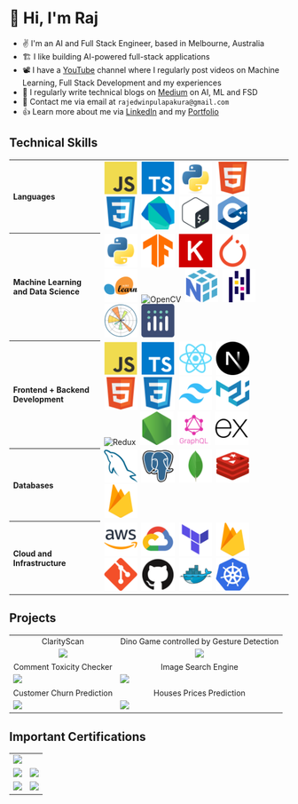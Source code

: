 # 👋 Hi, I'm Raj

- ✌️ I'm an AI and Full Stack Engineer, based in Melbourne, Australia
- 🏗️ I like building AI-powered full-stack applications
- 📽️ I have a [YouTube](https://www.youtube.com/@rajpulapakura9119) channel where I regularly post videos on Machine Learning, Full Stack Development and my experiences
- 📝 I regularly write technical blogs on [Medium](https://medium.com/@raj.pulapakura) on AI, ML and FSD 
- 📨 Contact me via email at `rajedwinpulapakura@gmail.com`
- 👍 Learn more about me via [LinkedIn](https://www.linkedin.com/in/rajpulapakura/) and my [Portfolio](https://www.rajpulapakura.com)

## Technical Skills

<table> 
  <tr>
    <th align="left">Languages</th>
    <td> 
      <img src="https://github.com/devicons/devicon/blob/master/icons/javascript/javascript-original.svg" title="JavaScript" alt="JavaScript" width="60" height="60"/>&nbsp;
      <img src="https://github.com/devicons/devicon/blob/master/icons/typescript/typescript-original.svg" title="TypeScript" alt="TypeScript" width="60" height="60"/>&nbsp;
        <img src="https://github.com/devicons/devicon/blob/master/icons/python/python-original.svg" title="Python3" alt="Python" width="60" height="60"/>&nbsp;
    <img src="https://github.com/devicons/devicon/blob/master/icons/html5/html5-original.svg" title="HTML" alt="HTML" width="60" height="60"/>&nbsp;
      <img src="https://github.com/devicons/devicon/blob/master/icons/css3/css3-original.svg" title="CSS" alt="CSS" width="60" height="60"/>&nbsp;
        <img src="https://github.com/devicons/devicon/blob/master/icons/dart/dart-original.svg" title="Dart" alt="Dart" width="60" height="60"/>&nbsp;
        <img src="https://github.com/devicons/devicon/blob/master/icons/bash/bash-original.svg" title="Bash" alt="Bash" width="60" height="60"/>&nbsp;
        <img src="https://github.com/devicons/devicon/blob/master/icons/cplusplus/cplusplus-original.svg" title="CSS" alt="CSS" width="60" height="60"/>&nbsp;
    </td>
  </tr>

  <tr>
    <th align="left">Machine Learning and Data Science</th>
    <td> 
      <img src="https://github.com/devicons/devicon/blob/master/icons/python/python-original.svg" title="Python" alt="Python" width="60" height="60"/>&nbsp;
      <img src="https://github.com/devicons/devicon/blob/master/icons/tensorflow/tensorflow-original.svg" title="TensorFlow" alt="TensorFlow" width="60" height="60"/>&nbsp;
      <img src="https://github.com/devicons/devicon/blob/master/icons/keras/keras-original.svg" title="Keras" alt="Keras" width="60" height="60"/>&nbsp;
      <img src="https://github.com/devicons/devicon/blob/master/icons/pytorch/pytorch-original.svg" title="PyTorch" alt="PyTorch" width="60" height="60"/>&nbsp;
      <img src="https://github.com/devicons/devicon/blob/master/icons/scikitlearn/scikitlearn-original.svg" title="Scikit-learn" alt="Scikit-learn" width="60" height="60"/>&nbsp;
      <img src="https://upload.wikimedia.org/wikipedia/commons/3/32/OpenCV_Logo_with_text_svg_version.svg" title="OpenCV" alt="OpenCV" width="60" height="60"/>&nbsp;
            <img src="https://github.com/devicons/devicon/blob/master/icons/numpy/numpy-original.svg" title="NumPy" alt="NumPy" width="60" height="60"/>&nbsp;
                  <img src="https://github.com/devicons/devicon/blob/master/icons/pandas/pandas-original.svg" title="Pandas" alt="Pandas" width="60" height="60"/>&nbsp;
                        <img src="https://github.com/devicons/devicon/blob/master/icons/matplotlib/matplotlib-original.svg" title="Matplotlib" alt="Matplotlib" width="60" height="60"/>&nbsp;
                        <img src="https://github.com/devicons/devicon/blob/master/icons/plotly/plotly-original.svg" title="Plotly" alt="Plotly" width="60" height="60"/>&nbsp;
    </td>
</tr>

<tr>
    <th align="left">Frontend + Backend Development</th>
    <td> 
      <img src="https://github.com/devicons/devicon/blob/master/icons/javascript/javascript-original.svg" title="JavaScript" alt="JavaScript" width="60" height="60"/>&nbsp;
      <img src="https://github.com/devicons/devicon/blob/master/icons/typescript/typescript-original.svg" title="TypeScript" alt="TypeScript" width="60" height="60"/>&nbsp;
      <img src="https://github.com/devicons/devicon/blob/master/icons/react/react-original.svg" title="React.js" alt="React.js" width="60" height="60"/>&nbsp;
      <img src="https://github.com/devicons/devicon/blob/master/icons/nextjs/nextjs-original.svg" title="Next.js" alt="Next.js" width="60" height="60"/>&nbsp;
      <img src="https://github.com/devicons/devicon/blob/master/icons/html5/html5-original.svg" title="HTML" alt="HTML" width="60" height="60"/>&nbsp;
      <img src="https://github.com/devicons/devicon/blob/master/icons/css3/css3-original.svg" title="CSS" alt="CSS" width="60" height="60"/>&nbsp;
      <img src="https://github.com/devicons/devicon/blob/master/icons/tailwindcss/tailwindcss-original.svg" title="Tailwind CSS" alt="Tailwind CSS" width="60" height="60"/>&nbsp;
      <img src="https://github.com/devicons/devicon/blob/master/icons/materialui/materialui-original.svg" title="Material UI" alt="Material UI" width="60" height="60"/>&nbsp;
      <img src="https://redux.js.org/img/redux.svg" title="Redux" alt="Redux" width="60" height="60"/>&nbsp;
      <img src="https://github.com/devicons/devicon/blob/master/icons/nodejs/nodejs-original.svg" title="Node.js" alt="Node.js" width="60" height="60"/>&nbsp;
      <img src="https://github.com/devicons/devicon/blob/master/icons/graphql/graphql-plain-wordmark.svg" title="GraphQL" alt="GraphQL" width="60" height="60"/>&nbsp;
      <img src="https://github.com/devicons/devicon/blob/master/icons/express/express-original.svg" title="Express.js" alt="Express.js" width="60" height="60"/>&nbsp;
    </td>
</tr>

<tr>
    <th align="left">Databases</th>
    <td> 
      <img src="https://github.com/devicons/devicon/blob/master/icons/mysql/mysql-original.svg" title="MySQL" alt="MySQL" width="60" height="60"/>&nbsp;
      <img src="https://github.com/devicons/devicon/blob/master/icons/postgresql/postgresql-original.svg" title="PostgreSQL" alt="PostgreSQL" width="60" height="60"/>&nbsp;
      <img src="https://github.com/devicons/devicon/blob/master/icons/mongodb/mongodb-original.svg" title="MongoDB" alt="MongoDB" width="60" height="60"/>&nbsp;
      <img src="https://github.com/devicons/devicon/blob/master/icons/redis/redis-original.svg" title="Redis" alt="Redis" width="60" height="60"/>&nbsp;
      <img src="https://github.com/devicons/devicon/blob/master/icons/firebase/firebase-original.svg" title="Firebase" alt="Firebase" width="60" height="60"/>&nbsp;
    </td>
</tr>

<tr>
    <th align="left">Cloud and Infrastructure</th>
    <td> 
      <img src="https://github.com/devicons/devicon/blob/master/icons/amazonwebservices/amazonwebservices-original-wordmark.svg" title="AWS" alt="AWS" width="60" height="60"/>&nbsp;
      <img src="https://github.com/devicons/devicon/blob/master/icons/googlecloud/googlecloud-original.svg" title="Google Cloud" alt="Google Cloud" width="60" height="60"/>&nbsp;
      <img src="https://github.com/devicons/devicon/blob/master/icons/terraform/terraform-original.svg" title="Terraform" alt="Terraform" width="60" height="60"/>&nbsp;
<img src="https://github.com/devicons/devicon/blob/master/icons/firebase/firebase-original.svg" title="Firebase" alt="Firebase" width="60" height="60"/>&nbsp;
      <img src="https://github.com/devicons/devicon/blob/master/icons/git/git-original.svg" title="Git" alt="Git" width="60" height="60"/>&nbsp;
      <img src="https://github.com/devicons/devicon/blob/master/icons/github/github-original.svg" title="GitHub" alt="GitHub" width="60" height="60"/>&nbsp;
      <img src="https://github.com/devicons/devicon/blob/master/icons/docker/docker-original.svg" title="Docker" alt="Docker" width="60" height="60"/>&nbsp;
      <img src="https://github.com/devicons/devicon/blob/master/icons/kubernetes/kubernetes-plain.svg" title="Kubernetes" alt="Kubernetes" width="60" height="60"/>&nbsp;
    </td>
</tr>

</table>
      
  
## Projects

<table border="0">
 <tr>
    <td align="center">ClarityScan</td>
    <td align="center">Dino Game controlled by Gesture Detection</td>
 </tr>
 <tr>
    <td align="center"><img src="https://github.com/raj-pulapakura/ClarityScan/assets/87762282/e56b9135-0c65-42d7-910c-a7bc4ead6615" /></td>
    <td align="center"><img src="https://github.com/raj-pulapakura/raj-pulapakura/assets/87762282/8939495e-86cf-4e88-b648-01fbad891a27" /></td>
 </tr>
   <tr>
    <td align="center">Comment Toxicity Checker</td>
    <td align="center">Image Search Engine</td>
 </tr>
 <tr>
    <td><img src="https://github.com/raj-pulapakura/raj-pulapakura/assets/87762282/5913fe56-4c8e-4e69-8b44-ffe6281f4353" /></td>
    <td><img src="https://github.com/raj-pulapakura/raj-pulapakura/assets/87762282/d9fa78ec-b307-4522-876d-d9062c65f772" /></td>
 </tr>
 <tr>
    <td align="center">Customer Churn Prediction</td>
    <td align="center">Houses Prices Prediction</td>
 </tr>
 <tr>
    <td><img src="https://github.com/raj-pulapakura/raj-pulapakura/assets/87762282/b9da2432-cea5-4a55-ad0f-dca974ada9bd" /></td>
    <td><img src="https://github.com/raj-pulapakura/raj-pulapakura/assets/87762282/33c57bf8-5d36-4e0b-a121-79617b22bd51" /></td>
 </tr>
</table>

## Important Certifications

<table border="0">
 <tr>
    <td colspan="2"><img src="https://github.com/raj-pulapakura/raj-pulapakura/assets/87762282/acc1e709-2566-497c-a554-1fa04a3dc305" /></td>
 </tr>
 <tr>
    <td><img src="https://github.com/raj-pulapakura/raj-pulapakura/assets/87762282/1b56d620-ac64-4811-b05e-f3af8cd6817e" /></td>
    <td><img src="https://github.com/raj-pulapakura/raj-pulapakura/assets/87762282/3ffa23ce-d7da-4206-b3c8-37dd603592e0" /></td>
 </tr>
 <tr>
    <td><img src="https://github.com/raj-pulapakura/raj-pulapakura/assets/87762282/dde0dfb6-eb30-4bf8-98a7-406c23feb198" /></td>
    <td><img src="https://github.com/raj-pulapakura/raj-pulapakura/assets/87762282/da578d6e-626f-417c-a030-8c4f03028030" /></td>
 </tr>
</table>
